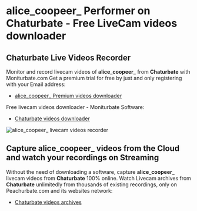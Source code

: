# alice_coopeer_ Performer on Chaturbate - Free LiveCam videos downloader

## Chaturbate Live Videos Recorder

Monitor and record livecam videos of **alice_coopeer_** from **Chaturbate** with Moniturbate.com
Get a premium trial for free by just and only registering with your Email address:
* [alice_coopeer_ Premium videos downloader](https://moniturbate.com/request-demo-licence-key.html)

Free livecam videos downloader - Moniturbate Software:
* [Chaturbate videos downloader](https://moniturbate.com/moniturbate-download-software.html)

![alice_coopeer_ livecam videos recorder](https://peachurnet.com/templates/moniturbate-software.png)


## Capture alice_coopeer_ videos from the Cloud and watch your recordings on Streaming

Without the need of downloading a software, capture **alice_coopeer_** livecam videos from **Chaturbate** 100% online.
Watch Livecam archives from **Chaturbate** unlimitedly from thousands of existing recordings, only on Peachurbate.com and its websites network:
* [Chaturbate videos archives](https://peachurnet.com/)